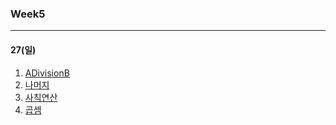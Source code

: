 ### Week5

-------

#### 27(일)

1. [ADivisionB](https://www.acmicpc.net/problem/1008)
2. [나머지](https://www.acmicpc.net/problem/10430)
3. [사칙연산](https://www.acmicpc.net/problem/10869)
4. [곱셈](https://www.acmicpc.net/problem/2588)



